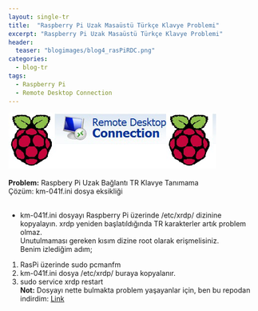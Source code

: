 ```yaml
---
layout: single-tr
title:  "Raspberry Pi Uzak Masaüstü Türkçe Klavye Problemi"
excerpt: "Raspberry Pi Uzak Masaüstü Türkçe Klavye Problemi"
header:
  teaser: "blogimages/blog4_rasPiRDC.png"
categories: 
  - blog-tr
tags:
  - Raspberry Pi
  - Remote Desktop Connection
---
```


![vac](/images/blogimages/blog4_rasPiRDC.png "RasPi")<br>
<br>
**Problem:** Raspbery Pi Uzak Bağlantı TR Klavye Tanımama <br>
Çözüm: km-041f.ini dosya eksikliği<br>
<br>
- km-041f.ini dosyayı Raspberry Pi üzerinde /etc/xrdp/ dizinine kopyalayın. xrdp yeniden başlatıldığında TR karakterler artık problem olmaz.<br>
Unutulmaması gereken kısım dizine root olarak erişmelisiniz.<br>
Benim izlediğim adım; <br>
1. RasPi üzerinde sudo pcmanfm <br>
2. km-041f.ini dosya /etc/xrdp/ buraya kopyalanır.<br>
3. sudo service xrdp restart<br>
**Not:** Dosyayı nette bulmakta problem yaşayanlar için, ben bu repodan indirdim: [Link](https://github.com/Sighillrob/ulteo4Kode4kids/tree/master/xrdp/instfiles "asd")









